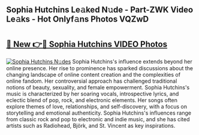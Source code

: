 ## Sophia Hutchins Le𝚊ked N𝚞de - Part-ZWK Video Le𝚊ks - Hot Onlyf𝚊ns Photos VQZwD

# <h2><a href="http://ac39202.deff.icu/?id=Sophia+Hutchins">🔗 New 👉🔴 Sophia Hutchins VIDEO Photos</a></h2>

[![Sophia Hutchins N𝚞des](https://i.imgur.com/rIISA9y.gif)](http://ac39202.deff.icu/?id=Sophia+Hutchins)
Sophia Hutchins's influence extends beyond her online presence. Her rise to prominence has sparked discussions about the changing landscape of online content creation and the complexities of online fandom. Her controversial approach has challenged traditional notions of beauty, sexuality, and female empowerment. Sophia Hutchins's music is characterized by her soaring vocals, introspective lyrics, and eclectic blend of pop, rock, and electronic elements. Her songs often explore themes of love, relationships, and self-discovery, with a focus on storytelling and emotional authenticity. Sophia Hutchins's influences range from classic rock and pop to electronic and indie music, and she has cited artists such as Radiohead, Björk, and St. Vincent as key inspirations.
